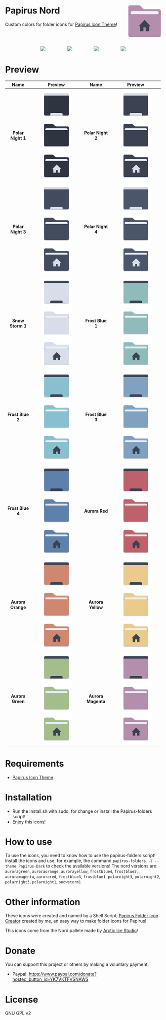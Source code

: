 <img src="Images/icons.gif" width="105" height="104" alt="Logo" align="right" /> Papirus Nord
=====

Custom colors for folder icons for <a href="https://github.com/PapirusDevelopmentTeam/papirus-icon-theme">Papirus Icon Theme</a>!

<br></br>
<p align="center">
  <img src="https://img.shields.io/github/release/Joshaby/Papirus-Nord?color=red&style=for-the-badge">
  &nbsp;&nbsp;&nbsp;&nbsp;&nbsp;&nbsp;&nbsp;&nbsp;&nbsp;&nbsp;&nbsp;&nbsp;&nbsp;&nbsp;&nbsp;&nbsp;
  <img src="https://img.shields.io/github/issues/Joshaby/Papirus-Nord?color=violet&style=for-the-badge">
  &nbsp;&nbsp;&nbsp;&nbsp;&nbsp;&nbsp;&nbsp;&nbsp;&nbsp;&nbsp;&nbsp;&nbsp;&nbsp;&nbsp;&nbsp;&nbsp;
  <img src="https://img.shields.io/github/forks/Joshaby/Papirus-Nord?color=teal&style=for-the-badge">
  &nbsp;&nbsp;&nbsp;&nbsp;&nbsp;&nbsp;&nbsp;&nbsp;&nbsp;&nbsp;&nbsp;&nbsp;&nbsp;&nbsp;&nbsp;&nbsp;
  <img src="https://img.shields.io/github/stars/Joshaby/Papirus-Nord?style=for-the-badge">
</p>

# Preview
<p align="center">

| Name | Preview | Name | Preview |
|:----:|:-------:|:----:|:-------:|
| **Polar Night 1** | ![user-polarnight1-desktop](https://raw.githubusercontent.com/Adapta-Projects/Papirus-Nord/1a0d52258d8d16f6cf393ba8f393f19994aa032f/Icons/48x48/user-polarnight1-desktop.svg) ![folder-polarnight1](https://raw.githubusercontent.com/Adapta-Projects/Papirus-Nord/1a0d52258d8d16f6cf393ba8f393f19994aa032f/Icons/48x48/folder-polarnight1.svg) ![user-polarnight1-home](https://raw.githubusercontent.com/Adapta-Projects/Papirus-Nord/1a0d52258d8d16f6cf393ba8f393f19994aa032f/Icons/48x48/user-polarnight1-home.svg) | **Polar Night 2** | ![user-polarnight2-desktop](https://raw.githubusercontent.com/Adapta-Projects/Papirus-Nord/1a0d52258d8d16f6cf393ba8f393f19994aa032f/Icons/48x48/user-polarnight2-desktop.svg) ![folder-polarnight2](https://raw.githubusercontent.com/Adapta-Projects/Papirus-Nord/1a0d52258d8d16f6cf393ba8f393f19994aa032f/Icons/48x48/folder-polarnight2.svg) ![user-polarnight2-home](https://raw.githubusercontent.com/Adapta-Projects/Papirus-Nord/1a0d52258d8d16f6cf393ba8f393f19994aa032f/Icons/48x48/user-polarnight2-home.svg) |
| **Polar Night 3** | ![user-polarnight3-desktop](https://raw.githubusercontent.com/Adapta-Projects/Papirus-Nord/1a0d52258d8d16f6cf393ba8f393f19994aa032f/Icons/48x48/user-polarnight3-desktop.svg) ![folder-polarnight3](https://raw.githubusercontent.com/Adapta-Projects/Papirus-Nord/1a0d52258d8d16f6cf393ba8f393f19994aa032f/Icons/48x48/folder-polarnight3.svg) ![user-polarnight3-home](https://raw.githubusercontent.com/Adapta-Projects/Papirus-Nord/1a0d52258d8d16f6cf393ba8f393f19994aa032f/Icons/48x48/user-polarnight3-home.svg) | **Polar Night 4** | ![user-polarnight4-desktop](https://raw.githubusercontent.com/Adapta-Projects/Papirus-Nord/1a0d52258d8d16f6cf393ba8f393f19994aa032f/Icons/48x48/user-polarnight4-desktop.svg) ![folder-polarnight4](https://raw.githubusercontent.com/Adapta-Projects/Papirus-Nord/1a0d52258d8d16f6cf393ba8f393f19994aa032f/Icons/48x48/folder-polarnight4.svg) ![user-polarnight4-home](https://raw.githubusercontent.com/Adapta-Projects/Papirus-Nord/1a0d52258d8d16f6cf393ba8f393f19994aa032f/Icons/48x48/user-polarnight4-home.svg) |
| **Snow Storm 1** | ![user-snowstorm1-desktop](https://raw.githubusercontent.com/Adapta-Projects/Papirus-Nord/1a0d52258d8d16f6cf393ba8f393f19994aa032f/Icons/48x48/user-snowstorm1-desktop.svg) ![folder-snowstorm1](https://raw.githubusercontent.com/Adapta-Projects/Papirus-Nord/1a0d52258d8d16f6cf393ba8f393f19994aa032f/Icons/48x48/folder-snowstorm1.svg) ![user-snowstorm1-home](https://raw.githubusercontent.com/Adapta-Projects/Papirus-Nord/1a0d52258d8d16f6cf393ba8f393f19994aa032f/Icons/48x48/user-snowstorm1-home.svg) | **Frost Blue 1** | ![user-frostblue1-desktop](https://raw.githubusercontent.com/Adapta-Projects/Papirus-Nord/1a0d52258d8d16f6cf393ba8f393f19994aa032f/Icons/48x48/user-frostblue1-desktop.svg) ![folder-frostblue1](https://raw.githubusercontent.com/Adapta-Projects/Papirus-Nord/1a0d52258d8d16f6cf393ba8f393f19994aa032f/Icons/48x48/folder-frostblue1.svg) ![user-frostblue1-home](https://raw.githubusercontent.com/Adapta-Projects/Papirus-Nord/1a0d52258d8d16f6cf393ba8f393f19994aa032f/Icons/48x48/user-frostblue1-home.svg) |
| **Frost Blue 2** | ![user-frostblue2-desktop](https://raw.githubusercontent.com/Adapta-Projects/Papirus-Nord/1a0d52258d8d16f6cf393ba8f393f19994aa032f/Icons/48x48/user-frostblue2-desktop.svg) ![folder-frostblue2](https://raw.githubusercontent.com/Adapta-Projects/Papirus-Nord/1a0d52258d8d16f6cf393ba8f393f19994aa032f/Icons/48x48/folder-frostblue2.svg) ![user-frostblue2-home](https://raw.githubusercontent.com/Adapta-Projects/Papirus-Nord/1a0d52258d8d16f6cf393ba8f393f19994aa032f/Icons/48x48/user-frostblue2-home.svg) | **Frost Blue 3** | ![user-frostblue3-desktop](https://raw.githubusercontent.com/Adapta-Projects/Papirus-Nord/1a0d52258d8d16f6cf393ba8f393f19994aa032f/Icons/48x48/user-frostblue3-desktop.svg) ![folder-frostblue3](https://raw.githubusercontent.com/Adapta-Projects/Papirus-Nord/1a0d52258d8d16f6cf393ba8f393f19994aa032f/Icons/48x48/folder-frostblue3.svg) ![user-frostblue3-home](https://raw.githubusercontent.com/Adapta-Projects/Papirus-Nord/1a0d52258d8d16f6cf393ba8f393f19994aa032f/Icons/48x48/user-frostblue3-home.svg) |
| **Frost Blue 4** | ![user-frostblue4-desktop](https://raw.githubusercontent.com/Adapta-Projects/Papirus-Nord/1a0d52258d8d16f6cf393ba8f393f19994aa032f/Icons/48x48/user-frostblue4-desktop.svg) ![folder-frostblue4](https://raw.githubusercontent.com/Adapta-Projects/Papirus-Nord/1a0d52258d8d16f6cf393ba8f393f19994aa032f/Icons/48x48/folder-frostblue4.svg) ![user-frostblue4-home](https://raw.githubusercontent.com/Adapta-Projects/Papirus-Nord/1a0d52258d8d16f6cf393ba8f393f19994aa032f/Icons/48x48/user-frostblue4-home.svg) | **Aurora Red** | ![user-aurorared-desktop](https://raw.githubusercontent.com/Adapta-Projects/Papirus-Nord/1a0d52258d8d16f6cf393ba8f393f19994aa032f/Icons/48x48/user-aurorared-desktop.svg) ![folder-aurorared](https://raw.githubusercontent.com/Adapta-Projects/Papirus-Nord/1a0d52258d8d16f6cf393ba8f393f19994aa032f/Icons/48x48/folder-aurorared.svg) ![user-aurorared-home](https://raw.githubusercontent.com/Adapta-Projects/Papirus-Nord/1a0d52258d8d16f6cf393ba8f393f19994aa032f/Icons/48x48/user-aurorared-home.svg) |
| **Aurora Orange** | ![user-auroraorange-desktop](https://raw.githubusercontent.com/Adapta-Projects/Papirus-Nord/1a0d52258d8d16f6cf393ba8f393f19994aa032f/Icons/48x48/user-auroraorange-desktop.svg) ![folder-auroraorange](https://raw.githubusercontent.com/Adapta-Projects/Papirus-Nord/1a0d52258d8d16f6cf393ba8f393f19994aa032f/Icons/48x48/folder-auroraorange.svg) ![user-auroraorange-home](https://raw.githubusercontent.com/Adapta-Projects/Papirus-Nord/1a0d52258d8d16f6cf393ba8f393f19994aa032f/Icons/48x48/user-auroraorange-home.svg) | **Aurora Yellow** | ![user-auroyellow-desktop](https://raw.githubusercontent.com/Adapta-Projects/Papirus-Nord/1a0d52258d8d16f6cf393ba8f393f19994aa032f/Icons/48x48/user-aurorayellow-desktop.svg) ![folder-aurorayellow](https://raw.githubusercontent.com/Adapta-Projects/Papirus-Nord/1a0d52258d8d16f6cf393ba8f393f19994aa032f/Icons/48x48/folder-aurorayellow.svg) ![user-aurorayellow-home](https://raw.githubusercontent.com/Adapta-Projects/Papirus-Nord/1a0d52258d8d16f6cf393ba8f393f19994aa032f/Icons/48x48/user-aurorayellow-home.svg) |
| **Aurora Green** | ![user-auroragreen-desktop](https://raw.githubusercontent.com/Adapta-Projects/Papirus-Nord/1a0d52258d8d16f6cf393ba8f393f19994aa032f/Icons/48x48/user-auroragreen-desktop.svg) ![folder-auroragreen](https://raw.githubusercontent.com/Adapta-Projects/Papirus-Nord/1a0d52258d8d16f6cf393ba8f393f19994aa032f/Icons/48x48/folder-auroragreen.svg) ![user-auroragreen-home](https://raw.githubusercontent.com/Adapta-Projects/Papirus-Nord/1a0d52258d8d16f6cf393ba8f393f19994aa032f/Icons/48x48/user-auroragreen-home.svg) | **Aurora Magenta** | ![user-auroramagenta-desktop](https://raw.githubusercontent.com/Adapta-Projects/Papirus-Nord/1a0d52258d8d16f6cf393ba8f393f19994aa032f/Icons/48x48/user-auroramagenta-desktop.svg) ![folder-auroramagenta](https://raw.githubusercontent.com/Adapta-Projects/Papirus-Nord/1a0d52258d8d16f6cf393ba8f393f19994aa032f/Icons/48x48/folder-auroramagenta.svg) ![user-auroramagenta-home](https://raw.githubusercontent.com/Adapta-Projects/Papirus-Nord/1a0d52258d8d16f6cf393ba8f393f19994aa032f/Icons/48x48/user-auroramagenta-home.svg) |

</p>

# Requirements
 - <a href="https://github.com/PapirusDevelopmentTeam/papirus-icon-theme">Papirus Icon Theme</a>

# Installation
 - Run the Install.sh with sudo, for change or install the Papirus-folders script!
 - Enjoy this icons!
 
# How to use
To use the icons, you need to know how to use the papirus-folders script! Install the icons and use, for example, the command `papirus-folders -l --theme Papirus-Dark` to check the available versions! The nord versions are: `auroragreen`, `auroraorange`, `aurorayellow`, `frostblue4`, `frostblue2`, `auroramagenta`, `aurorared`, `frostblue3`, `frostblue1`, `polarnight3`, `polarnight2`, `polarnight3`, `polarnight1`, `snowstorm1`

# Other information
These icons were created and named by a Shell Script, <a href="https://github.com/Adapta-Projects/Papirus-Folder-Icon-Creator">Papirus Folder Icon Creator</a> created by me, an easy way to make folder icons for Papirus!

This icons come from the Nord pallete made by <a href="https://github.com/arcticicestudio/nord">Arctic Ice Studio</a>!

# Donate
You can support this project or others by making a voluntary payment:

 - Paypal: https://www.paypal.com/donate?hosted_button_id=YK7VKTFVSNAWS

# License
GNU GPL v2
